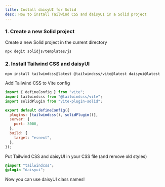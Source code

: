 ```yaml
---
title: Install daisyUI for Solid
desc: How to install Tailwind CSS and daisyUI in a Solid project
---
```


### 1. Create a new Solid project

Create a new Solid project in the current directory

```sh:Terminal
npx degit solidjs/templates/js
```

### 2. Install Tailwind CSS and daisyUI

```sh:Terminal
npm install tailwindcss@latest @tailwindcss/vite@latest daisyui@latest
```

Add Tailwind CSS to Vite config

```js:vite.config.js
import { defineConfig } from "vite";
import tailwindcss from "@tailwindcss/vite";
import solidPlugin from "vite-plugin-solid";

export default defineConfig({
  plugins: [tailwindcss(), solidPlugin()],
  server: {
    port: 3000,
  },
  build: {
    target: "esnext",
  },
});
```

Put Tailwind CSS and daisyUI in your CSS file (and remove old styles)

```postcss:src/index.css
@import "tailwindcss";
@plugin "daisyui";
```

Now you can use daisyUI class names!
